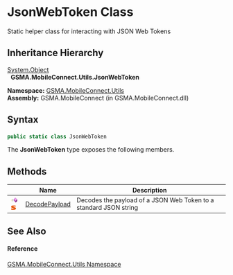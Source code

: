JsonWebToken Class
==================
Static helper class for interacting with JSON Web Tokens


Inheritance Hierarchy
---------------------
[System.Object][1]  
  **GSMA.MobileConnect.Utils.JsonWebToken**  

**Namespace:** [GSMA.MobileConnect.Utils][2]  
**Assembly:** GSMA.MobileConnect (in GSMA.MobileConnect.dll)

Syntax
------

```csharp
public static class JsonWebToken
```

The **JsonWebToken** type exposes the following members.


Methods
-------

                                 | Name               | Description                                                       
-------------------------------- | ------------------ | ----------------------------------------------------------------- 
![Public method]![Static member] | [DecodePayload][3] | Decodes the payload of a JSON Web Token to a standard JSON string 


See Also
--------

#### Reference
[GSMA.MobileConnect.Utils Namespace][2]  

[1]: http://msdn.microsoft.com/en-us/library/e5kfa45b
[2]: ../README.md
[3]: DecodePayload.md
[4]: ../../_icons/Help.png
[Public method]: ../../_icons/pubmethod.gif "Public method"
[Static member]: ../../_icons/static.gif "Static member"